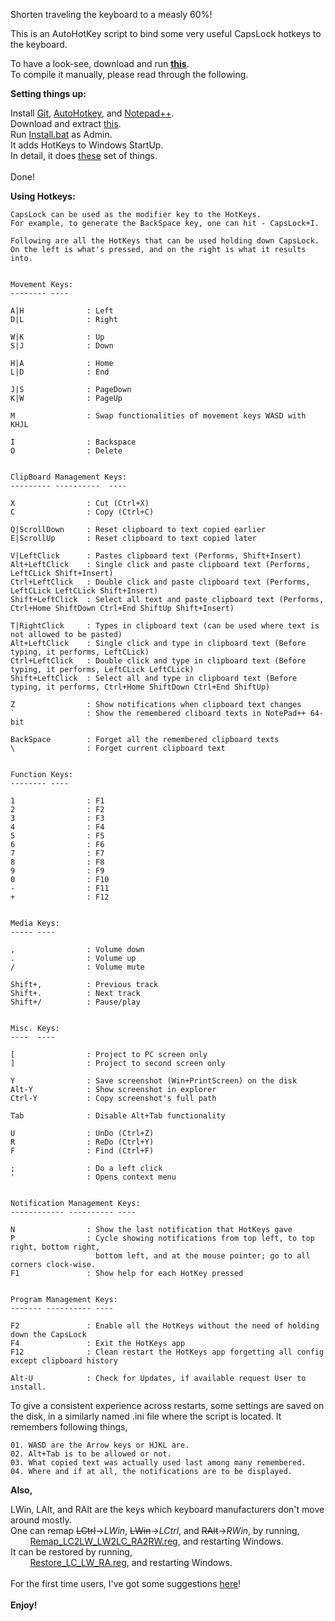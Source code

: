 Shorten traveling the keyboard to a measly 60%!

This is an AutoHotKey script to bind some very useful CapsLock hotkeys to the keyboard.

To have a look-see, download and run **[this](https://drive.google.com/u/0/uc?id=1-EpnR58gtZGFPAkmo97CUER857YFSxMp&export=download)**.
<br/>
To compile it manually, please read through the following.

**Setting things up:**

Install [Git](https://git-scm.com/download/win), [AutoHotkey](https://autohotkey.com/download/), and [Notepad++](https://notepad-plus-plus.org/downloads/).
<br/>
Download and extract [this](https://github.com/adandecha/HotKeys/archive/map2.zip).
<br/>
Run [Install.bat](Install.bat) as Admin.
<br/>
It adds HotKeys to Windows StartUp.
<br/>
In detail, it does [these](Steps.txt) set of things.
<br/>
<br/>
Done!

**Using Hotkeys:**

```
CapsLock can be used as the modifier key to the HotKeys.
For example, to generate the BackSpace key, one can hit - CapsLock+I.

Following are all the HotKeys that can be used holding down CapsLock.
On the left is what's pressed, and on the right is what it results into.


Movement Keys:
-------- ----

A|H              : Left
D|L              : Right

W|K              : Up
S|J              : Down

H|A              : Home
L|D              : End

J|S              : PageDown
K|W              : PageUp

M                : Swap functionalities of movement keys WASD with KHJL

I                : Backspace
O                : Delete


ClipBoard Management Keys:
--------- ----------  ----

X                : Cut (Ctrl+X)
C                : Copy (Ctrl+C)

Q|ScrollDown     : Reset clipboard to text copied earlier
E|ScrollUp       : Reset clipboard to text copied later

V|LeftClick      : Pastes clipboard text (Performs, Shift+Insert)
Alt+LeftClick    : Single click and paste clipboard text (Performs, LeftCLick Shift+Insert)
Ctrl+LeftClick   : Double click and paste clipboard text (Performs, LeftCLick LeftCLick Shift+Insert)
Shift+LeftClick  : Select all text and paste clipboard text (Performs, Ctrl+Home ShiftDown Ctrl+End ShiftUp Shift+Insert)

T|RightClick     : Types in clipboard text (can be used where text is not allowed to be pasted)
Alt+LeftClick    : Single click and type in clipboard text (Before typing, it performs, LeftCLick)
Ctrl+LeftClick   : Double click and type in clipboard text (Before typing, it performs, LeftCLick LeftCLick)
Shift+LeftClick  : Select all and type in clipboard text (Before typing, it performs, Ctrl+Home ShiftDown Ctrl+End ShiftUp)

Z                : Show notifications when clipboard text changes
`                : Show the remembered cliboard texts in NotePad++ 64-bit

BackSpace        : Forget all the remembered clipboard texts
\                : Forget current clipboard text


Function Keys:
-------- ----

1                : F1
2                : F2
3                : F3
4                : F4
5                : F5
6                : F6
7                : F7
8                : F8
9                : F9
0                : F10
-                : F11
+                : F12


Media Keys:
----- ----

,                : Volume down
.                : Volume up
/                : Volume mute

Shift+,          : Previous track
Shift+.          : Next track
Shift+/          : Pause/play


Misc. Keys:
----  ----

[                : Project to PC screen only
]                : Project to second screen only

Y                : Save screenshot (Win+PrintScreen) on the disk
Alt-Y            : Show screenshot in explorer
Ctrl-Y           : Copy screenshot's full path

Tab              : Disable Alt+Tab functionality

U                : UnDo (Ctrl+Z)
R                : ReDo (Ctrl+Y)
F                : Find (Ctrl+F)

;                : Do a left click
'                : Opens context menu


Notification Management Keys:
------------ ---------- ----

N                : Show the last notification that HotKeys gave
P                : Cycle showing notifications from top left, to top right, bottom right,
                   bottom left, and at the mouse pointer; go to all corners clock-wise.
F1               : Show help for each HotKey pressed


Program Management Keys:
------- ---------- ----

F2               : Enable all the HotKeys without the need of holding down the CapsLock
F4               : Exit the HotKeys app
F12              : Clean restart the HotKeys app forgetting all config except clipboard history

Alt-U            : Check for Updates, if available request User to install.

```

To give a consistent experience across restarts, some settings are saved on the disk,
in a similarly named .ini file where the script is located.
It remembers following things,
```
01. WASD are the Arrow keys or HJKL are.
02. Alt+Tab is to be allowed or not.
03. What copied text was actually used last among many remembered.
04. Where and if at all, the notifications are to be displayed.
```

**Also,**

LWin, LAlt, and RAlt are the keys which keyboard manufacturers don't move around mostly.
<br/>
One can remap ~~LCtrl~~->_LWin_, ~~LWin~~->_LCtrl_, and ~~RAlt~~->_RWin_, by running,
<br/>
&nbsp;&nbsp;&nbsp;&nbsp;&nbsp;&nbsp;&nbsp;&nbsp;[Remap_LC2LW_LW2LC_RA2RW.reg](Remap_LC2LW_LW2LC_RA2RW.reg), and restarting Windows.
<br/>
It can be restored by running,
<br/>
&nbsp;&nbsp;&nbsp;&nbsp;&nbsp;&nbsp;&nbsp;&nbsp;[Restore_LC_LW_RA.reg](Restore_LC_LW_RA.reg), and restarting Windows.
<br/>
<br/>
For the first time users, I've got some suggestions [here](Suggestions.md)!
<br/>
<br/>
**Enjoy!**

